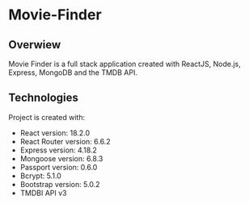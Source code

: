 # Movie-Finder
 
 ## Overwiew 
 Movie Finder is a full stack application created with ReactJS, Node.js, Express, MongoDB and the TMDB API.
 
 ## Technologies
 Project is created with:
 * React version: 18.2.0
 * React Router version: 6.6.2
 * Express version: 4.18.2
 * Mongoose version: 6.8.3
 * Passport version: 0.6.0
 * Bcrypt: 5.1.0
 * Bootstrap version: 5.0.2
 * TMDBI API v3
 
 

